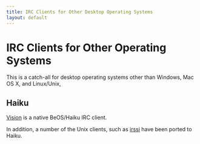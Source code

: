 ```yaml
---
title: IRC Clients for Other Desktop Operating Systems
layout: default
---
```

# IRC Clients for Other Operating Systems

This is a catch-all for desktop operating systems other than Windows, Mac OS
X, and Linux/Unix,

## Haiku
[Vision](https://sourceforge.net/projects/vision/) is a native BeOS/Haiku IRC client.

In addition, a number of the Unix clients, such as [irssi](/irchelp/clients/unix/irssi.html) have been ported to Haiku.
